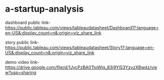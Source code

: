 # a-startup-analysis


dashboard public link-https://public.tableau.com/views/tableaudatasheet/Dashboard1?:language=en-US&:display_count=n&:origin=viz_share_link

story public link-https://public.tableau.com/views/tableaudatasheet/Story1?:language=en-US&:display_count=n&:origin=viz_share_link

demo video link-https://drive.google.com/file/d/1JycPzBA0TtoWIq_83j9YlS3YzvzXBwdz/view?usp=sharing
